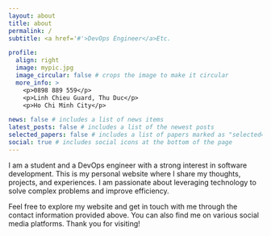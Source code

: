 ```yaml
---
layout: about
title: about
permalink: /
subtitle: <a href='#'>DevOps Engineer</a>Etc.

profile:
  align: right
  image: mypic.jpg
  image_circular: false # crops the image to make it circular
  more_info: >
    <p>0898 889 559</p>
    <p>Linh Chieu Guard, Thu Duc</p>
    <p>Ho Chi Minh City</p>

news: false # includes a list of news items
latest_posts: false # includes a list of the newest posts
selected_papers: false # includes a list of papers marked as "selected={true}"
social: true # includes social icons at the bottom of the page
---
```


I am a student and a DevOps engineer with a strong interest in software development. This is my personal website where I share my thoughts, projects, and experiences. I am passionate about leveraging technology to solve complex problems and improve efficiency. 

Feel free to explore my website and get in touch with me through the contact information provided above. You can also find me on various social media platforms. Thank you for visiting!